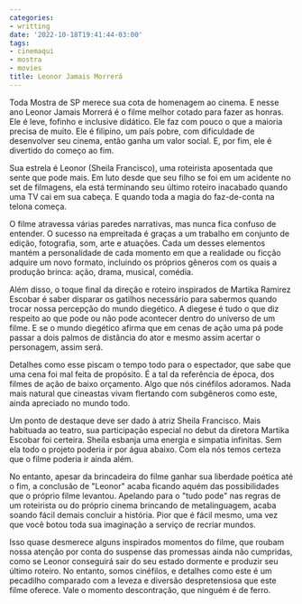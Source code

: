 ```yaml
---
categories:
- writting
date: '2022-10-18T19:41:44-03:00'
tags:
- cinemaqui
- mostra
- movies
title: Leonor Jamais Morrerá
---
```


Toda Mostra de SP merece sua cota de homenagem ao cinema. E nesse ano Leonor Jamais Morrerá é o filme melhor cotado para fazer as honras. Ele é leve, fofinho e inclusive didático. Ele faz com pouco o que a maioria precisa de muito. Ele é filipino, um país pobre, com dificuldade de desenvolver seu cinema, então ganha um valor social. E, por fim, ele é divertido do começo ao fim.

Sua estrela é Leonor (Sheila Francisco), uma roteirista aposentada que sente que pode mais. Em luto desde que seu filho se foi em um acidente no set de filmagens, ela está terminando seu último roteiro inacabado quando uma TV cai em sua cabeça. E quando toda a magia do faz-de-conta na telona começa.

O filme atravessa várias paredes narrativas, mas nunca fica confuso de entender. O sucesso na empreitada é graças a um trabalho em conjunto de edição, fotografia, som, arte e atuações. Cada um desses elementos mantém a personalidade de cada momento em que a realidade ou ficção adquire um novo formato, incluindo os próprios gêneros com os quais a produção brinca: ação, drama, musical, comédia.

Além disso, o toque final da direção e roteiro inspirados de Martika Ramirez Escobar é saber disparar os gatilhos necessário para sabermos quando trocar nossa percepção do mundo diegético. A diegese é tudo o que diz respeito ao que pode ou não pode acontecer dentro do universo de um filme. E se o mundo diegético afirma que em cenas de ação uma pá pode passar a dois palmos de distância do ator e mesmo assim acertar o personagem, assim será.

Detalhes como esse piscam o tempo todo para o espectador, que sabe que uma cena foi mal feita de propósito. É a tal da referência de época, dos filmes de ação de baixo orçamento. Algo que nós cinéfilos adoramos. Nada mais natural que cineastas vivam flertando com subgêneros como este, ainda apreciado no mundo todo.

Um ponto de destaque deve ser dado à atriz Sheila Francisco. Mais habituada ao teatro, sua participação especial no debut da diretora Martika Escobar foi certeira. Sheila esbanja uma energia e simpatia infinitas. Sem ela todo o projeto poderia ir por água abaixo. Com ela nós temos certeza que o filme poderia ir ainda além.

No entanto, apesar da brincadeira do filme ganhar sua liberdade poética até o fim, a conclusão de "Leonor" acaba ficando aquém das possibilidades que o próprio filme levantou. Apelando para o "tudo pode" nas regras de um roteirista ou do próprio cinema brincando de metalinguagem, acaba soando fácil demais concluir a história. Pior que é fácil mesmo, uma vez que você botou toda sua imaginação a serviço de recriar mundos.

Isso quase desmerece alguns inspirados momentos do filme, que roubam nossa atenção por conta do suspense das promessas ainda não cumpridas, como se Leonor conseguirá sair do seu estado dormente e produzir seu último roteiro. No entanto, somos cinéfilos, e detalhes como este é um pecadilho comparado com a leveza e diversão despretensiosa que este filme oferece. Vale o momento descontração, que ninguém é de ferro.

